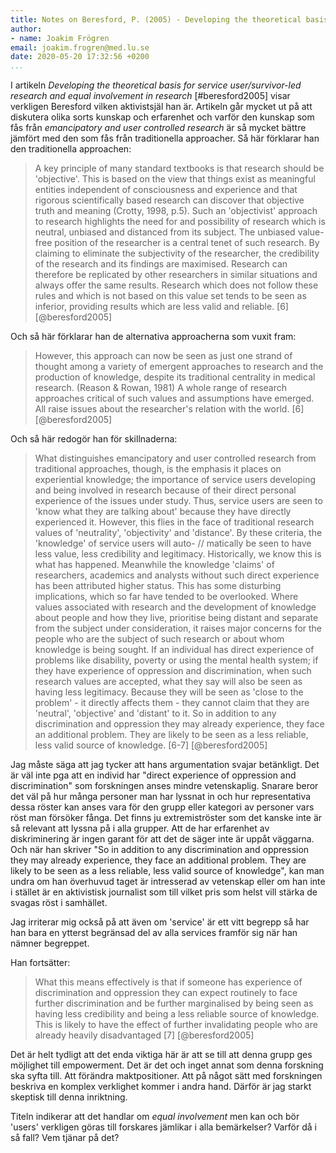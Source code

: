 ```yaml
---
title: Notes on Beresford, P. (2005) - Developing the theoretical basis for service user/survivor-led research and equal involvement in research
author:
- name: Joakim Frögren
email: joakim.frogren@med.lu.se
date: 2020-05-20 17:32:56 +0200
...
```


I artikeln _Developing the theoretical basis for service user/survivor-led research and equal involvement in research_ [#beresford2005]
visar verkligen Beresford vilken aktivistsjäl han är. Artikeln går mycket ut på att diskutera olika sorts kunskap och erfarenhet och varför den kunskap som fås från _emancipatory and user controlled research_ är så mycket bättre jämfört med den som fås från traditionella approacher. Så här förklarar han den traditionella approachen:

> A key principle of many standard textbooks is that research should be 'objective'. This is based on the view that things exist as meaningful entities independent of consciousness and experience and that rigorous scientifically based research can discover that objective truth and meaning (Crotty, 1998, p.5). Such an 'objectivist' approach to research highlights the need for and possibility of research which is neutral, unbiased and distanced from its subject. The unbiased value-free position of the researcher is a central tenet of such research. By claiming to eliminate the subjectivity of the researcher, the credibility of the research and its findings are maximised. Research can therefore be replicated by other researchers in similar situations and always offer the same results. Research which does not follow these rules and which is not based on this value set tends to be seen as inferior, providing results which are less valid and reliable. [6] [@beresford2005]

Och så här förklarar han de alternativa approacherna som vuxit fram:

> However, this approach can now be seen as just one strand of thought among a variety of emergent approaches to research and the production of knowledge, despite its traditional centrality in medical research. (Reason & Rowan, 1981) A whole range of research approaches critical of such values and assumptions have emerged. All raise issues about the researcher's relation with the world. [6] [@beresford2005]

Och så här redogör han för skillnaderna:

> What distinguishes emancipatory and user controlled research from traditional approaches, though, is the emphasis it places on experiential knowledge; the importance of service users developing and being involved in research because of their direct personal experience of the issues under study. Thus, service users are seen to 'know what they are talking about' because they have directly experienced it. However, this flies in the face of traditional research values of 'neutrality', 'objectivity' and 'distance'. By these criteria, the 'knowledge' of service users will auto- // matically be seen to have less value, less credibility and legitimacy. Historically, we know this is what has happened. Meanwhile the knowledge 'claims' of researchers, academics and analysts without such direct experience has been attributed higher status. This has some disturbing implications, which so far have tended to be overlooked. Where values associated with research and the development of knowledge about people and how they live, prioritise being distant and separate from the subject under consideration, it raises major concerns for the people who are the subject of such research or about whom knowledge is being sought. If an individual has direct experience of problems like disability, poverty or using the mental health system; if they have experience of oppression and discrimination, when such research values are accepted, what they say will also be seen as having less legitimacy. Because they will be seen as 'close to the problem' - it directly affects them - they cannot claim that they are 'neutral', 'objective' and 'distant' to it. So in addition to any discrimination and oppression they may already experience, they face an additional problem. They are likely to be seen as a less reliable, less valid source of knowledge. [6-7] [@beresford2005]

Jag måste säga att jag tycker att hans argumentation svajar betänkligt. Det är väl inte pga att en individ har "direct experience of oppression and discrimination" som forskningen anses mindre vetenskaplig. Snarare beror det väl på hur många personer man har lyssnat in och hur representativa dessa röster kan anses vara för den grupp eller kategori av personer vars röst man försöker fånga. Det finns ju extremiströster som det kanske inte är så relevant att lyssna på i alla grupper. Att de har erfarenhet av diskriminering är ingen garant för att det de säger inte är uppåt väggarna. Och när han skriver "So in addition to any discrimination and oppression they may already experience, they face an additional problem. They are likely to be seen as a less reliable, less valid source of knowledge", kan man undra om han överhuvud taget är intresserad av vetenskap eller om han inte i stället är en aktivistisk journalist som till vilket pris som helst vill stärka de svagas röst i samhället.

Jag irriterar mig också på att även om 'service' är ett vitt begrepp så har han bara en ytterst begränsad del av alla services framför sig när han nämner begreppet.

Han fortsätter:

> What this means effectively is that if someone has experience of discrimination and oppression they can expect routinely to face further discrimination and be further marginalised by being seen as having less credibility and being a less reliable source of knowledge. This is likely to have the effect of further invalidating people who are already heavily disadvantaged [7] [@beresford2005]

Det är helt tydligt att det enda viktiga här är att se till att denna grupp ges möjlighet till empowerment. Det är det och inget annat som denna forskning ska syfta till. Att förändra maktpositioner. Att på något sätt med forskningen beskriva en komplex verklighet kommer i andra hand. Därför är jag starkt skeptisk till denna inriktning.

Titeln indikerar att det handlar om _equal involvement_ men kan och bör 'users' verkligen göras till forskares jämlikar i alla bemärkelser? Varför då i så fall? Vem tjänar på det?
